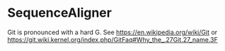 # SequenceAligner

Git is pronounced with a hard G. See https://en.wikipedia.org/wiki/Git or https://git.wiki.kernel.org/index.php/GitFaq#Why_the_.27Git.27_name.3F
